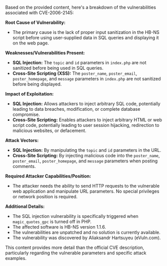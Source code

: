 Based on the provided content, here's a breakdown of the vulnerabilities associated with CVE-2006-2145:

**Root Cause of Vulnerability:**

*   The primary cause is the lack of proper input sanitization in the HB-NS script before using user-supplied data in SQL queries and displaying it on the web page.

**Weaknesses/Vulnerabilities Present:**

*   **SQL Injection:** The `topic` and `id` parameters in `index.php` are not sanitized before being used in SQL queries.
*   **Cross-Site Scripting (XSS):** The `poster_name`, `poster_email`, `poster_homepage`, and `message` parameters in `index.php` are not sanitized before being displayed.

**Impact of Exploitation:**

*   **SQL Injection:** Allows attackers to inject arbitrary SQL code, potentially leading to data breaches, modification, or complete database compromise.
*   **Cross-Site Scripting:** Enables attackers to inject arbitrary HTML or web script code, potentially leading to user session hijacking, redirection to malicious websites, or defacement.

**Attack Vectors:**

*   **SQL Injection:** By manipulating the `topic` and `id` parameters in the URL.
*   **Cross-Site Scripting:** By injecting malicious code into the `poster_name`, `poster_email`, `poster_homepage`, and `message` parameters when posting comments.

**Required Attacker Capabilities/Position:**

*   The attacker needs the ability to send HTTP requests to the vulnerable web application and manipulate URL parameters. No special privileges or network position is required.

**Additional Details:**

*   The SQL injection vulnerability is specifically triggered when `magic_quotes_gpc` is turned off in PHP.
*   The affected software is HB-NS version 1.1.6.
*   The vulnerabilities are unpatched and no solution is currently available.
*   The vulnerability was discovered by Aliaksandr Hartsuyeu (eVuln.com).

This content provides more detail than the official CVE description, particularly regarding the vulnerable parameters and specific attack examples.